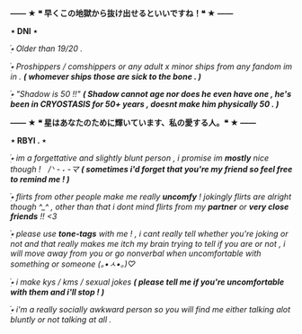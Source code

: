 **—— ★ ❝ 早くこの地獄から抜け出せるといいですね！❝ ★ ——**

󠁕󠁕󠁕󠁕󠁕󠁕󠁕󠁕󠁕󠁕**⋆ DNI ⋆**

*๋࣭⭑ Older than 19/20 .*

*๋࣭⭑ Proshippers / comshippers or any adult x minor ships from any fandom im in . **( whomever ships those are sick to the bone . )***

*๋࣭⭑ "Shadow is 50 !!" **( Shadow cannot age nor does he even have one , he's been in CRYOSTASIS for 50+ years , doesnt make him physically 50 . )***


**—— ★ ❝ 星はあなたのために輝いています、私の愛する人。❝ ★ ——**

󠁕󠁕󠁕󠁕󠁕󠁕󠁕󠁕󠁕󠁕**⋆ RBYI . ⋆**

*๋࣭⭑ im a forgettative and slightly blunt person , i promise im **mostly** nice though !ㅤ/ᐠ - ˕ -マ **( sometimes i'd forget that you're my friend so feel free to remind me ! )***

*๋࣭⭑ flirts from other people make me really **uncomfy** ! jokingly flirts are alright though ^_^ , other than that i dont mind flirts from my **partner** or **very close friends** !! <3*

*๋࣭⭑ please use **tone-tags** with me ! , i cant really tell whether you're joking or not and that really makes me itch my brain trying to tell if you are or not , i will move away from you or go nonverbal when uncomfortable with something or someone (｡•ㅅ•｡)♡*

*๋࣭⭑ i make kys / kms / sexual jokes **( please tell me if you're uncomfortable with them and i'll stop ! )***

*๋࣭⭑ i'm a really socially awkward person so you will find me either talking alot bluntly or not talking at all .*
